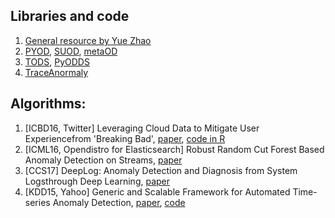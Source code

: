 ## Libraries and code
1.  [General resource by Yue Zhao](https://github.com/yzhao062/anomaly-detection-resources)  
2.  [PYOD](https://github.com/yzhao062/pyod), [SUOD](https://github.com/yzhao062/SUOD), [metaOD](https://github.com/yzhao062/MetaOD)  
3.  [TODS](https://github.com/datamllab/tods), [PyODDS](https://github.com/datamllab/pyodds)  
5.  [TraceAnormaly](https://github.com/NetManAIOps/TraceAnomaly)  

## Algorithms:  
1. [ICBD16, Twitter] Leveraging Cloud Data to Mitigate User Experiencefrom 'Breaking Bad', [paper](https://courses.cit.cornell.edu/nj89/docs/edm.pdf), [code in R](https://github.com/twitter/BreakoutDetection)   
2. [ICML16, Opendistro for Elasticsearch] Robust Random Cut Forest Based Anomaly Detection on Streams, [paper](https://www.semanticscholar.org/paper/Robust-Random-Cut-Forest-Based-Anomaly-Detection-on-Guha-Mishra/ecb365ef9b67cd5540cc4c53035a6a7bd88678f9?p2df) 
3. [CCS17] DeepLog: Anomaly Detection and Diagnosis from System Logsthrough Deep Learning, [paper](https://www.cs.utah.edu/~lifeifei/papers/deeplog.pdf)  
4. [KDD15, Yahoo] Generic and Scalable Framework for Automated Time-series Anomaly Detection, [paper](https://netman.aiops.org/~peidan/ANM2019/5.KPIAnomalyDetection/ReadingLists/2015KDD_Generic%20and%20Scalable%20Framework%20for%20Automated%20Time-series%20Anomaly%20Detection.pdf), [code](https://github.com/yahoo/egads)
